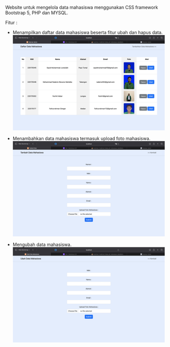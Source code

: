 Website untuk mengelola data mahasiswa menggunakan CSS framework Bootstrap 5, PHP dan MYSQL.

Fitur :

- Menampilkan daftar data mahasiswa beserta fitur ubah dan hapus data.
  <img src="view/Daftar.png">

- Menambahkan data mahasiswa termasuk upload foto mahasiswa.
  <img src="view/Tambah.png">

- Mengubah data mahasiswa.
  <img src="view/Ubah.png">
